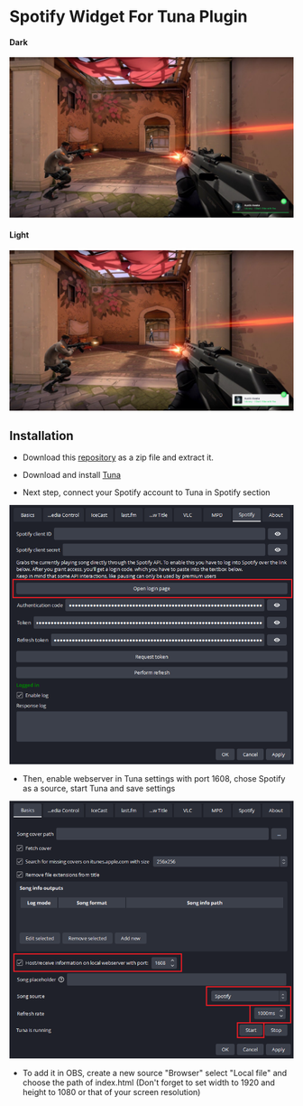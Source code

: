 # Spotify Widget For Tuna Plugin

#### **Dark**

![Dark](/assets/SpotifyWidgetDark.png)

#### **Light**

![Light](/assets/SpotifyWidgetLight.png)

## Installation

- Download this [repository](https://github.com/droelei/Spotify-Widget-For-Tuna-Plugin/archive/refs/heads/main.zip) as a zip file and extract it.

- Download and install [Tuna](https://awesomeopensource.com/project/elangosundar/awesome-README-templates)

- Next step, connect your Spotify account to Tuna in Spotify section

![Dark](/assets/setup_2.png)

- Then, enable webserver in Tuna settings with port 1608, chose Spotify as a source, start Tuna and save settings

![Dark](/assets/setup_1.png)

- To add it in OBS, create a new source "Browser" select "Local file" and choose the path of index.html (Don't forget to set width to 1920 and height to 1080 or that of your screen resolution)
